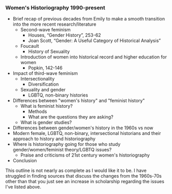 ### Women's Historiography 1990-present
- Brief recap of previous decades from Emily to make a smooth transition into the more recent research/literature
  - Second-wave feminism
    - Houses, “Gender History”, 253-62
    - Joan Scott, “Gender: A Useful Category of Historical Analysis”
  - Foucault
    - History of Sexuality
  - Introduction of women into historical record and higher education for women
    - Popkin, 142-146
- Impact of third-wave feminism
  - Intersectionality
    - Diversification
  - Sexuality and gender
    - LGBTQ, non-binary histories
- Differences between "women's history" and "feminist history"
  - What is feminist history?
    - Methods
    - What are the questions they are asking?
  - What is gender studies?
 - Differences between gender/women's history in the 1960s vs now
  - Modern female, LGBTQ, non-binary, intersectional historians and their approach to history and historiography
- Where is historiography going for those who study gender/women/feminist theory/LGBTQ issues?
  - Praise and criticisms of 21st century women's historiography
- Conclusion

This outline is not nearly as complete as I would like it to be. I have struggled in finding sources that discuss the changes from the 1960s-70s other than that you just see an increase in scholarship regarding the issues I've listed above.
